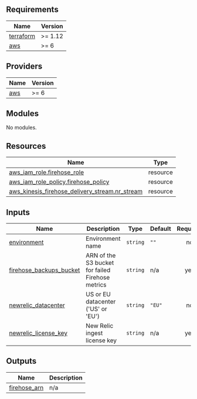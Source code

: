 <!-- BEGIN_TF_DOCS -->
## Requirements

| Name | Version |
|------|---------|
| <a name="requirement_terraform"></a> [terraform](#requirement\_terraform) | >= 1.12 |
| <a name="requirement_aws"></a> [aws](#requirement\_aws) | >= 6 |

## Providers

| Name | Version |
|------|---------|
| <a name="provider_aws"></a> [aws](#provider\_aws) | >= 6 |

## Modules

No modules.

## Resources

| Name | Type |
|------|------|
| [aws_iam_role.firehose_role](https://registry.terraform.io/providers/hashicorp/aws/latest/docs/resources/iam_role) | resource |
| [aws_iam_role_policy.firehose_policy](https://registry.terraform.io/providers/hashicorp/aws/latest/docs/resources/iam_role_policy) | resource |
| [aws_kinesis_firehose_delivery_stream.nr_stream](https://registry.terraform.io/providers/hashicorp/aws/latest/docs/resources/kinesis_firehose_delivery_stream) | resource |

## Inputs

| Name | Description | Type | Default | Required |
|------|-------------|------|---------|:--------:|
| <a name="input_environment"></a> [environment](#input\_environment) | Environment name | `string` | `""` | no |
| <a name="input_firehose_backups_bucket"></a> [firehose\_backups\_bucket](#input\_firehose\_backups\_bucket) | ARN of the S3 bucket for failed Firehose metrics | `string` | n/a | yes |
| <a name="input_newrelic_datacenter"></a> [newrelic\_datacenter](#input\_newrelic\_datacenter) | US or EU datacenter ('US' or 'EU') | `string` | `"EU"` | no |
| <a name="input_newrelic_license_key"></a> [newrelic\_license\_key](#input\_newrelic\_license\_key) | New Relic ingest license key | `string` | n/a | yes |

## Outputs

| Name | Description |
|------|-------------|
| <a name="output_firehose_arn"></a> [firehose\_arn](#output\_firehose\_arn) | n/a |
<!-- END_TF_DOCS -->